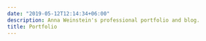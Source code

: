 ```yaml
---
date: "2019-05-12T12:14:34+06:00"
description: Anna Weinstein's professional portfolio and blog.
title: Portfolio
---
```

